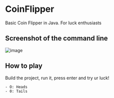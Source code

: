 # CoinFlipper
Basic Coin Flipper in Java. For luck enthusiasts

## Screenshot of the command line
![image](https://github.com/Michillas/CoinFlipper/assets/140931203/8760a011-dacf-42ba-b6e6-e1b062752a44)

## How to play
Build the project, run it, press enter and try ur luck!
```
- O: Heads
- 0: Tails
```

